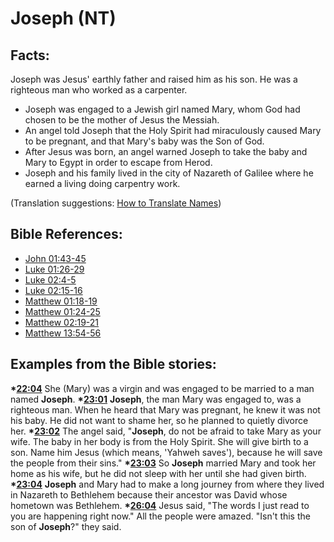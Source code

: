 # Joseph (NT) #

## Facts: ##

Joseph was Jesus' earthly father and raised him as his son. He was a righteous man who worked as a carpenter.

* Joseph was engaged to a Jewish girl named Mary, whom God had chosen to be the mother of Jesus the Messiah.
* An angel told Joseph that the Holy Spirit had miraculously caused Mary to be pregnant, and that Mary's baby was the Son of God.
* After Jesus was born, an angel warned Joseph to take the baby and Mary to Egypt in order to escape from Herod.
* Joseph and his family lived in the city of Nazareth of Galilee where he earned a living doing carpentry work.

(Translation suggestions: [How to Translate Names](en/ta-vol1/translate/man/translate-names))



## Bible References: ##

* [John 01:43-45](en/tn/jhn/help/01/43)
* [Luke 01:26-29](en/tn/luk/help/01/26)
* [Luke 02:4-5](en/tn/luk/help/02/04)
* [Luke 02:15-16](en/tn/luk/help/02/15)
* [Matthew 01:18-19](en/tn/mat/help/01/18)
* [Matthew 01:24-25](en/tn/mat/help/01/24)
* [Matthew 02:19-21](en/tn/mat/help/02/19)
* [Matthew 13:54-56](en/tn/mat/help/13/54)

## Examples from the Bible stories: ##

  __*[22:04](en/tn/obs/help/22/04)__ She (Mary) was a virgin and was engaged to be married to a man named __Joseph__.
  __*[23:01](en/tn/obs/help/23/01)__ __Joseph__, the man Mary was engaged to, was a righteous man. When he heard that Mary was pregnant, he knew it was not his baby. He did not want to shame her, so he planned to quietly divorce her.
  __*[23:02](en/tn/obs/help/23/02)__ The angel said, "__Joseph__, do not be afraid to take Mary as your wife. The baby in her body is from the Holy Spirit. She will give birth to a son. Name him Jesus (which means, 'Yahweh saves'), because he will save the people from their sins."
  __*[23:03](en/tn/obs/help/23/03)__ So __Joseph__ married Mary and took her home as his wife, but he did not sleep with her until she had given birth.
  __*[23:04](en/tn/obs/help/23/04)__ __Joseph__ and Mary had to make a long journey from where they lived in Nazareth to Bethlehem because their ancestor was David whose hometown was Bethlehem.
  __*[26:04](en/tn/obs/help/26/04)__ Jesus said, "The words I just read to you are happening right now." All the people were amazed. "Isn't this the son of __Joseph__?" they said.